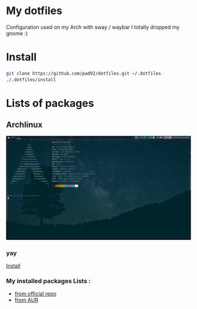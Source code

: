 # My dotfiles

Configuration used on my Arch with sway / waybar
I totally dropped my gnome :)

# Install

```sh
git clone https://github.com/pad92/dotfiles.git ~/.dotfiles
./.dotfiles/install
```

# Lists of packages

## Archlinux

![Screenshot](https://raw.githubusercontent.com/pad92/dotfiles/master/arch/screenshot.png)

### yay

[Install](https://github.com/Jguer/yay#installation)

### My installed packages Lists :

* [from official repo](https://raw.githubusercontent.com/pad92/dotfiles/master/arch/pkglist.txt)
* [from AUR](https://raw.githubusercontent.com/pad92/dotfiles/master/arch/pkglist_aur.txt)
